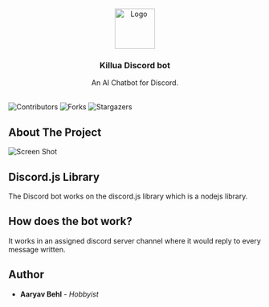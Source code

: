 <br/>
<p align="center">
  <a href="https://github.com/aaryavbehl/loaofficialbot">
    <img src="https://community.facer.io/uploads/default/original/3X/b/4/b4242425bfb08f7d84dcc5b0245c86a46f260536.gif" alt="Logo" width="80" height="80">
  </a>

  <h3 align="center">Killua Discord bot</h3>

  <p align="center">
    An AI Chatbot for Discord.
    <br/>
    <br/>
  </p>
</p>

![Contributors](https://img.shields.io/github/contributors/aaryavbehl/killua?color=dark-green) ![Forks](https://img.shields.io/github/forks/aaryavbehl/killua?style=social) ![Stargazers](https://img.shields.io/github/stars/aaryavbehl/killua?style=social) 

## About The Project

![Screen Shot](https://cdn.discordapp.com/attachments/865856442530529301/1141088887486283776/image.png)


## Discord.js Library

The Discord bot works on the discord.js library which is a nodejs library.

## How does the bot work?

It works in an assigned discord server channel where it would reply to every message written.
## Author

* **Aaryav Behl** - *Hobbyist*
